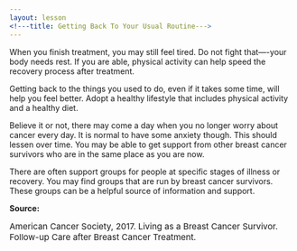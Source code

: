 ```yaml
---
layout: lesson
<!---title: Getting Back To Your Usual Routine--->
---
```


When you finish treatment, you may still feel tired. Do not fight that—-your body needs rest. If you are able, physical activity can help speed the recovery process after treatment.

Getting back to the things you used to do, even if it takes some time, will help you feel better. Adopt a healthy lifestyle that includes physical activity and a healthy diet.

Believe it or not, there may come a day when you no longer worry about cancer every day. It is normal to have some anxiety though. This should lessen over time. You may be able to get support from other breast cancer survivors who are in the same place as you are now.

There are often support groups for people at specific stages of illness or recovery. You may find groups that are run by breast cancer survivors. These groups can be a helpful source of information and support.

**Source:**

<span style="font-size:15px;">American Cancer Society, 2017. Living as a Breast Cancer Survivor. Follow-up Care after Breast Cancer Treatment.</span>


